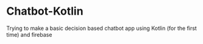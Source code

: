 # Chatbot-Kotlin

Trying to make a basic decision based chatbot app using Kotlin (for the first time) and firebase
